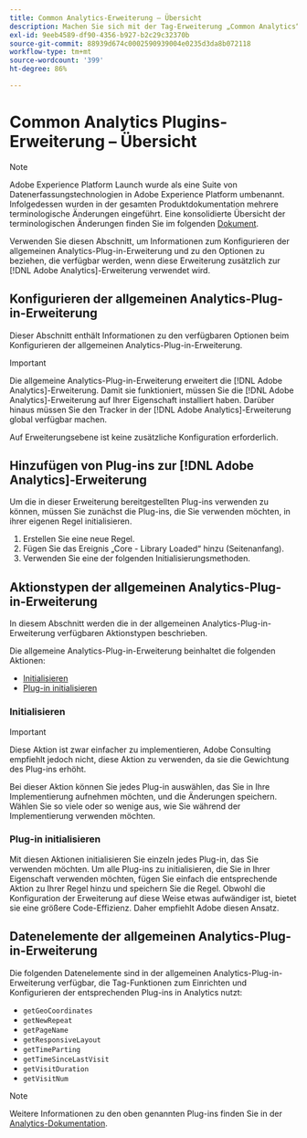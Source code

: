 ```yaml
---
title: Common Analytics-Erweiterung – Übersicht
description: Machen Sie sich mit der Tag-Erweiterung „Common Analytics“ in Adobe Experience Platform vertraut.
exl-id: 9eeb4589-df90-4356-b927-b2c29c32370b
source-git-commit: 88939d674c0002590939004e0235d3da8b072118
workflow-type: tm+mt
source-wordcount: '399'
ht-degree: 86%

---
```


# Common Analytics Plugins-Erweiterung – Übersicht

>[!NOTE]
>
>Adobe Experience Platform Launch wurde als eine Suite von Datenerfassungstechnologien in Adobe Experience Platform umbenannt. Infolgedessen wurden in der gesamten Produktdokumentation mehrere terminologische Änderungen eingeführt. Eine konsolidierte Übersicht der terminologischen Änderungen finden Sie im folgenden [Dokument](../../../term-updates.md).

Verwenden Sie diesen Abschnitt, um Informationen zum Konfigurieren der allgemeinen Analytics-Plug-in-Erweiterung und zu den Optionen zu beziehen, die verfügbar werden, wenn diese Erweiterung zusätzlich zur [!DNL Adobe Analytics]-Erweiterung verwendet wird.

## Konfigurieren der allgemeinen Analytics-Plug-in-Erweiterung

Dieser Abschnitt enthält Informationen zu den verfügbaren Optionen beim Konfigurieren der allgemeinen Analytics-Plug-in-Erweiterung.

>[!IMPORTANT]
>
>Die allgemeine Analytics-Plug-in-Erweiterung erweitert die [!DNL Adobe Analytics]-Erweiterung. Damit sie funktioniert, müssen Sie die [!DNL Adobe Analytics]-Erweiterung auf Ihrer Eigenschaft installiert haben. Darüber hinaus müssen Sie den Tracker in der [!DNL Adobe Analytics]-Erweiterung global verfügbar machen.

Auf Erweiterungsebene ist keine zusätzliche Konfiguration erforderlich.

## Hinzufügen von Plug-ins zur [!DNL Adobe Analytics]-Erweiterung

Um die in dieser Erweiterung bereitgestellten Plug-ins verwenden zu können, müssen Sie zunächst die Plug-ins, die Sie verwenden möchten, in ihrer eigenen Regel initialisieren.

1. Erstellen Sie eine neue Regel.
1. Fügen Sie das Ereignis „Core - Library Loaded“ hinzu (Seitenanfang).
1. Verwenden Sie eine der folgenden Initialisierungsmethoden.

## Aktionstypen der allgemeinen Analytics-Plug-in-Erweiterung

In diesem Abschnitt werden die in der allgemeinen Analytics-Plug-in-Erweiterung verfügbaren Aktionstypen beschrieben.

Die allgemeine Analytics-Plug-in-Erweiterung beinhaltet die folgenden Aktionen:

* [Initialisieren](#initialize)
* [Plug-in initialisieren](#initialize-plugin)

### Initialisieren

>[!IMPORTANT]
>
>Diese Aktion ist zwar einfacher zu implementieren, Adobe Consulting empfiehlt jedoch nicht, diese Aktion zu verwenden, da sie die Gewichtung des Plug-ins erhöht.

Bei dieser Aktion können Sie jedes Plug-in auswählen, das Sie in Ihre Implementierung aufnehmen möchten, und die Änderungen speichern. Wählen Sie so viele oder so wenige aus, wie Sie während der Implementierung verwenden möchten.

### Plug-in initialisieren

Mit diesen Aktionen initialisieren Sie einzeln jedes Plug-in, das Sie verwenden möchten. Um alle Plug-ins zu initialisieren, die Sie in Ihrer Eigenschaft verwenden möchten, fügen Sie einfach die entsprechende Aktion zu Ihrer Regel hinzu und speichern Sie die Regel. Obwohl die Konfiguration der Erweiterung auf diese Weise etwas aufwändiger ist, bietet sie eine größere Code-Effizienz. Daher empfiehlt Adobe diesen Ansatz.

## Datenelemente der allgemeinen Analytics-Plug-in-Erweiterung

Die folgenden Datenelemente sind in der allgemeinen Analytics-Plug-in-Erweiterung verfügbar, die Tag-Funktionen zum Einrichten und Konfigurieren der entsprechenden Plug-ins in Analytics nutzt:

* `getGeoCoordinates`
* `getNewRepeat`
* `getPageName`
* `getResponsiveLayout`
* `getTimeParting`
* `getTimeSinceLastVisit`
* `getVisitDuration`
* `getVisitNum`

>[!NOTE]
>
>Weitere Informationen zu den oben genannten Plug-ins finden Sie in der [Analytics-Dokumentation](https://experienceleague.adobe.com/docs/analytics/implementation/vars/plugins/impl-plugins.html?lang=de).
